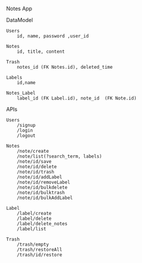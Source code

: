 Notes App 

DataModel

    Users
        id, name, password ,user_id
        
    Notes
        id, title, content

    Trash
        notes_id (FK Notes.id), deleted_time

    Labels
        id,name
        
    Notes_Label
        label_id (FK Label.id), note_id  (FK Note.id)



APIs

    Users
        /signup
        /login
        /logout
        
    Notes
        /note/create
        /note/list(?search_term, labels)
        /note/id/save
        /note/id/delete
        /note/id/trash
        /note/id/addLabel
        /note/id/removeLabel
        /note/id/bulkdelete
        /note/id/bulktrash
        /note/id/bulkAddLabel

    Label
        /label/create
        /label/delete
        /label/delete_notes
        /label/list
        
    Trash
        /trash/empty
        /trash/restoreAll
        /trash/id/restore
